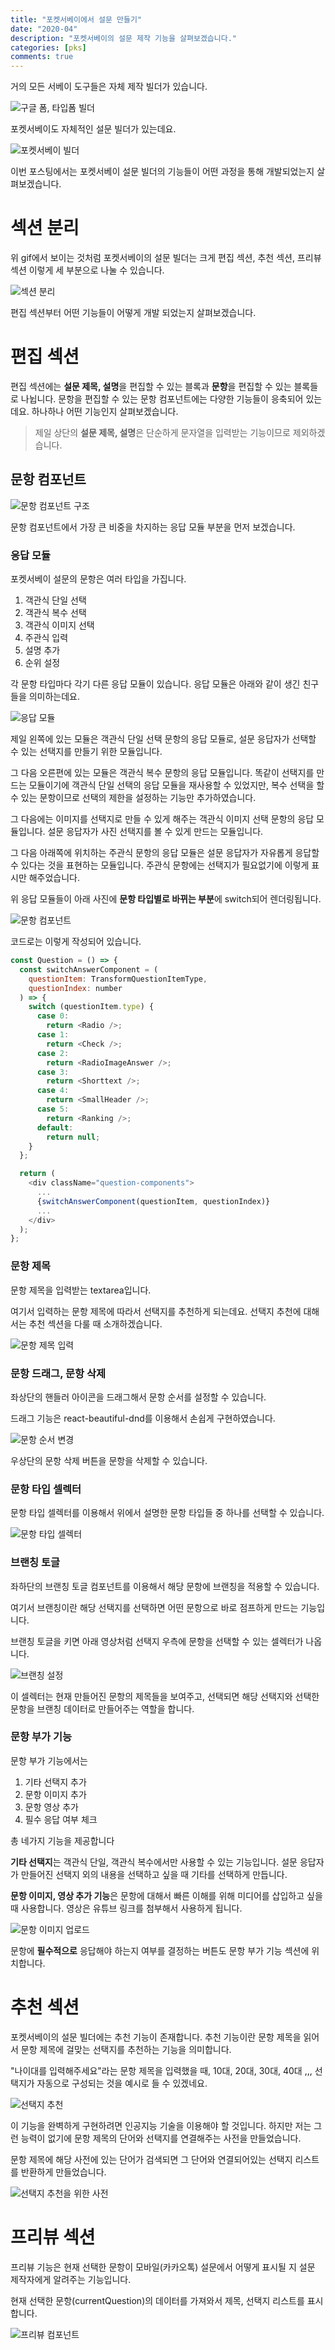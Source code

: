 ```yaml
---
title: "포켓서베이에서 설문 만들기"
date: "2020-04"
description: "포켓서베이의 설문 제작 기능을 살펴보겠습니다."
categories: [pks]
comments: true
---
```


거의 모든 서베이 도구들은 자체 제작 빌더가 있습니다.

![구글 폼, 타입폼 빌더](../static/images/googleform-typeform-builder.png)

포켓서베이도 자체적인 설문 빌더가 있는데요.

![포켓서베이 빌더](../static/images/pocketsurvey-builder.gif)

이번 포스팅에서는 포켓서베이 설문 빌더의 기능들이 어떤 과정을 통해 개발되었는지 살펴보겠습니다.

# 섹션 분리

위 gif에서 보이는 것처럼 포켓서베이의 설문 빌더는 크게 편집 섹션, 추천 섹션, 프리뷰 섹션 이렇게 세 부분으로 나눌 수 있습니다.

![섹션 분리](../static/images/builder-seperate-section.png)

편집 섹션부터 어떤 기능들이 어떻게 개발 되었는지 살펴보겠습니다.

# 편집 섹션

편집 섹션에는 **설문 제목, 설명**을 편집할 수 있는 블록과 **문항**을 편집할 수 있는 블록들로 나뉩니다. 문항을 편집할 수 있는 문항 컴포넌트에는 다양한 기능들이 응축되어 있는데요. 하나하나 어떤 기능인지 살펴보겠습니다.

> 제일 상단의 **설문 제목, 설명**은 단순하게 문자열을 입력받는 기능이므로 제외하겠습니다.

## 문항 컴포넌트

![문항 컴포넌트 구조](../static/images/builder-question-module.png)

문항 컴포넌트에서 가장 큰 비중을 차지하는 응답 모듈 부분을 먼저 보겠습니다.

### 응답 모듈

포켓서베이 설문의 문항은 여러 타입을 가집니다.

1. 객관식 단일 선택
2. 객관식 복수 선택
3. 객관식 이미지 선택
4. 주관식 입력
5. 설명 추가
6. 순위 설정

각 문항 타입마다 각기 다른 응답 모듈이 있습니다. 응답 모듈은 아래와 같이 생긴 친구들을 의미하는데요.

![응답 모듈](../static/images/builder-answer-modules.png)

제일 왼쪽에 있는 모듈은 객관식 단일 선택 문항의 응답 모듈로, 설문 응답자가 선택할 수 있는 선택지를 만들기 위한 모듈입니다.

그 다음 오른편에 있는 모듈은 객관식 복수 문항의 응답 모듈입니다. 똑같이 선택지를 만드는 모듈이기에 객관식 단일 선택의 응답 모듈을 재사용할 수 있었지만, 복수 선택을 할 수 있는 문항이므로 선택의 제한을 설정하는 기능만 추가하였습니다.

그 다음에는 이미지를 선택지로 만들 수 있게 해주는 객관식 이미지 선택 문항의 응답 모듈입니다. 설문 응답자가 사진 선택지를 볼 수 있게 만드는 모듈입니다.

그 다음 아래쪽에 위치하는 주관식 문항의 응답 모듈은 설문 응답자가 자유롭게 응답할 수 있다는 것을 표현하는 모듈입니다. 주관식 문항에는 선택지가 필요없기에 이렇게 표시만 해주었습니다.

위 응답 모듈들이 아래 사진에 **문항 타입별로 바뀌는 부분**에 switch되어 렌더링됩니다.

![문항 컴포넌트](../static/images/question-module.png)

코드로는 이렇게 작성되어 있습니다.

```javascript
const Question = () => {
  const switchAnswerComponent = (
    questionItem: TransformQuestionItemType,
    questionIndex: number
  ) => {
    switch (questionItem.type) {
      case 0:
        return <Radio />;
      case 1:
        return <Check />;
      case 2:
        return <RadioImageAnswer />;
      case 3:
        return <Shorttext />;
      case 4:
        return <SmallHeader />;
      case 5:
        return <Ranking />;
      default:
        return null;
    }
  };

  return (
    <div className="question-components">
      ...
      {switchAnswerComponent(questionItem, questionIndex)}
      ...
    </div>
  );
};
```

### 문항 제목

문항 제목을 입력받는 textarea입니다.

여기서 입력하는 문항 제목에 따라서 선택지를 추천하게 되는데요. 선택지 추천에 대해서는 추천 섹션을 다룰 때 소개하겠습니다.

![문항 제목 입력](../static/images/builder-question-title.png)

### 문항 드래그, 문항 삭제

좌상단의 핸들러 아이콘을 드래그해서 문항 순서를 설정할 수 있습니다.

드래그 기능은 react-beautiful-dnd를 이용해서 손쉽게 구현하였습니다.

![문항 순서 변경](../static/images/builder-swap-question-order.gif)

우상단의 문항 삭제 버튼을 문항을 삭제할 수 있습니다.

### 문항 타입 셀렉터

문항 타입 셀렉터를 이용해서 위에서 설명한 문항 타입들 중 하나를 선택할 수 있습니다.

![문항 타입 셀렉터](../static/images/builder-question-type-selector.png)

### 브랜칭 토글

좌하단의 브랜칭 토글 컴포넌트를 이용해서 해당 문항에 브랜칭을 적용할 수 있습니다.

여기서 브랜칭이란 해당 선택지를 선택하면 어떤 문항으로 바로 점프하게 만드는 기능입니다.

브랜칭 토글을 키면 아래 영상처럼 선택지 우측에 문항을 선택할 수 있는 셀렉터가 나옵니다.

![브랜칭 설정](../static/images/builder-branching-question.gif)

이 셀렉터는 현재 만들어진 문항의 제목들을 보여주고, 선택되면 해당 선택지와 선택한 문항을 브랜칭 데이터로 만들어주는 역할을 합니다.

### 문항 부가 기능

문항 부가 기능에서는

1. 기타 선택지 추가
2. 문항 이미지 추가
3. 문항 영상 추가
4. 필수 응답 여부 체크

총 네가지 기능을 제공합니다

**기타 선택지**는 객관식 단일, 객관식 복수에서만 사용할 수 있는 기능입니다. 설문 응답자가 만들어진 선택지 외의 내용을 선택하고 싶을 때 기타를 선택하게 만듭니다.

**문항 이미지, 영상 추가 기능**은 문항에 대해서 빠른 이해를 위해 미디어를 삽입하고 싶을 때 사용합니다. 영상은 유튜브 링크를 첨부해서 사용하게 됩니다.

![문항 이미지 업로드](../static/images/builder-question-thumbnail-upload.gif)

문항에 **필수적으로** 응답해야 하는지 여부를 결정하는 버튼도 문항 부가 기능 섹션에 위치합니다.

# 추천 섹션

포켓서베이의 설문 빌더에는 추천 기능이 존재합니다. 추천 기능이란 문항 제목을 읽어서 문항 제목에 걸맞는 선택지를 추천하는 기능을 의미합니다.

"나이대를 입력해주세요"라는 문항 제목을 입력했을 때, 10대, 20대, 30대, 40대 ,,, 선택지가 자동으로 구성되는 것을 예시로 들 수 있겠네요.

![선택지 추천](../static/images/builder-recommend-answer.gif)

이 기능을 완벽하게 구현하려면 인공지능 기술을 이용해야 할 것입니다. 하지만 저는 그런 능력이 없기에 문항 제목의 단어와 선택지를 연결해주는 사전을 만들었습니다.

문항 제목에 해당 사전에 있는 단어가 검색되면 그 단어와 연결되어있는 선택지 리스트를 반환하게 만들었습니다.

![선택지 추천을 위한 사전](../static/images/builder-recommend-dictionary.png)

# 프리뷰 섹션

프리뷰 기능은 현재 선택한 문항이 모바일(카카오톡) 설문에서 어떻게 표시될 지 설문 제작자에게 알려주는 기능입니다.

현재 선택한 문항(currentQuestion)의 데이터를 가져와서 제목, 선택지 리스트를 표시합니다.

![프리뷰 컴포넌트](../static/images/builder-preview.gif)
